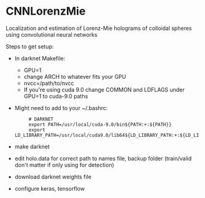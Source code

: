 # CNNLorenzMie
Localization and estimation of Lorenz-Mie holograms of colloidal spheres using convolutional neural networks


Steps to get setup:
- In darknet Makefile:
  - GPU=1
  - change ARCH to whatever fits your GPU
  - nvcc=/path/to/nvcc
  - If you're using cuda 9.0 change COMMON and LDFLAGS under GPU=1 to cuda-9.0 paths

- Might need to add to your ~/.bashrc:

	       # DARKNET
	       export PATH=/usr/local/cuda-9.0/bin${PATH:+:${PATH}}
	       export LD_LIBRARY_PATH=/usr/local/cuda9.0/lib64${LD_LIBRARY_PATH:+:${LD_LIBRARY_PATH}}

- make darknet 
- edit holo.data for correct path to names file, backup folder (train/valid don't matter if only using for detection)
- download darknet weights file
- configure keras, tensorflow

